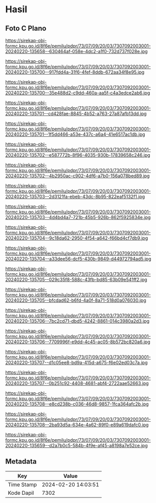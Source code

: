 # Hasil

## Foto C Plano

https://sirekap-obj-formc.kpu.go.id/8f6e/pemilu/pdpr/73/07/09/20/03/7307092003001-20240220-135658--630464af-058e-4dc2-a1f0-732d737f028e.jpg

https://sirekap-obj-formc.kpu.go.id/8f6e/pemilu/pdpr/73/07/09/20/03/7307092003001-20240220-135700--917fdd4a-31f6-4fef-8ddb-672aa34f8e95.jpg

https://sirekap-obj-formc.kpu.go.id/8f6e/pemilu/pdpr/73/07/09/20/03/7307092003001-20240220-135700--35e488d2-c9dd-460a-aa5f-c4a3edce2ab6.jpg

https://sirekap-obj-formc.kpu.go.id/8f6e/pemilu/pdpr/73/07/09/20/03/7307092003001-20240220-135701--cd428fae-8845-4b52-a763-27a87afb13dd.jpg

https://sirekap-obj-formc.kpu.go.id/8f6e/pemilu/pdpr/73/07/09/20/03/7307092003001-20240220-135701--1f5dd466-a53e-437c-a6a4-41e6517ac1db.jpg

https://sirekap-obj-formc.kpu.go.id/8f6e/pemilu/pdpr/73/07/09/20/03/7307092003001-20240220-135702--e587772b-8f96-4035-930b-17839658c246.jpg

https://sirekap-obj-formc.kpu.go.id/8f6e/pemilu/pdpr/73/07/09/20/03/7307092003001-20240220-135702--4b2950ac-c902-4df6-a7b0-156a078bed89.jpg

https://sirekap-obj-formc.kpu.go.id/8f6e/pemilu/pdpr/73/07/09/20/03/7307092003001-20240220-135703--2d3121fa-ebeb-43dc-8b95-822eaf5132f1.jpg

https://sirekap-obj-formc.kpu.go.id/8f6e/pemilu/pdpr/73/07/09/20/03/7307092003001-20240220-135703--4d4bd4a7-721b-45b5-926b-862f5925834e.jpg

https://sirekap-obj-formc.kpu.go.id/8f6e/pemilu/pdpr/73/07/09/20/03/7307092003001-20240220-135704--9c18da62-2950-4f54-a642-f66bd4cf7db9.jpg

https://sirekap-obj-formc.kpu.go.id/8f6e/pemilu/pdpr/73/07/09/20/03/7307092003001-20240220-135704--a33dee56-dcf5-430b-9849-d44972794ad5.jpg

https://sirekap-obj-formc.kpu.go.id/8f6e/pemilu/pdpr/73/07/09/20/03/7307092003001-20240220-135705--029c35f8-588c-43fb-bd85-63b09e541ff2.jpg

https://sirekap-obj-formc.kpu.go.id/8f6e/pemilu/pdpr/73/07/09/20/03/7307092003001-20240220-135705--bfcdad62-b6fd-4a0f-8a71-518d0a076030.jpg

https://sirekap-obj-formc.kpu.go.id/8f6e/pemilu/pdpr/73/07/09/20/03/7307092003001-20240220-135706--7bc2cd71-dbd5-4242-8861-014c3980a2d3.jpg

https://sirekap-obj-formc.kpu.go.id/8f6e/pemilu/pdpr/73/07/09/20/03/7307092003001-20240220-135706--7709996f-e9dd-4c45-ac05-8b572bc820a6.jpg

https://sirekap-obj-formc.kpu.go.id/8f6e/pemilu/pdpr/73/07/09/20/03/7307092003001-20240220-135707--d1c05ee8-bd9a-415d-a675-f6e02ed03c7a.jpg

https://sirekap-obj-formc.kpu.go.id/8f6e/pemilu/pdpr/73/07/09/20/03/7307092003001-20240220-135707--0b251c92-4408-4681-abf4-2722aae52663.jpg

https://sirekap-obj-formc.kpu.go.id/8f6e/pemilu/pdpr/73/07/09/20/03/7307092003001-20240220-135708--e8cd238b-c036-46d8-9857-1fca364afc2b.jpg

https://sirekap-obj-formc.kpu.go.id/8f6e/pemilu/pdpr/73/07/09/20/03/7307092003001-20240220-135708--2ba93d5a-634e-4a62-89f0-e89a619dafc0.jpg

https://sirekap-obj-formc.kpu.go.id/8f6e/pemilu/pdpr/73/07/09/20/03/7307092003001-20240220-135659--d2a7b0c5-584b-4f9e-af45-a8198a7e52ce.jpg


## Metadata

| Key        | Value               |
| ---------- | ------------------- |
| Time Stamp | 2024-02-20 14:03:51 |
| Kode Dapil | 7302                |



